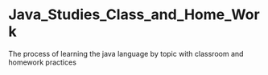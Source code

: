 # Java_Studies_Class_and_Home_Work
The process of learning the java language by topic with classroom and homework practices 

